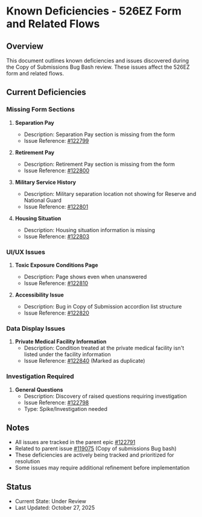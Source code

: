 # Known Deficiencies - 526EZ Form and Related Flows

## Overview
This document outlines known deficiencies and issues discovered during the Copy of Submissions Bug Bash review. These issues affect the 526EZ form and related flows.

## Current Deficiencies

### Missing Form Sections
1. **Separation Pay**
   - Description: Separation Pay section is missing from the form
   - Issue Reference: [#122799](https://github.com/department-of-veterans-affairs/va.gov-team/issues/122799)

2. **Retirement Pay**
   - Description: Retirement Pay section is missing from the form
   - Issue Reference: [#122800](https://github.com/department-of-veterans-affairs/va.gov-team/issues/122800)

3. **Military Service History**
   - Description: Military separation location not showing for Reserve and National Guard
   - Issue Reference: [#122801](https://github.com/department-of-veterans-affairs/va.gov-team/issues/122801)

4. **Housing Situation**
   - Description: Housing situation information is missing
   - Issue Reference: [#122803](https://github.com/department-of-veterans-affairs/va.gov-team/issues/122803)

### UI/UX Issues
1. **Toxic Exposure Conditions Page**
   - Description: Page shows even when unanswered
   - Issue Reference: [#122810](https://github.com/department-of-veterans-affairs/va.gov-team/issues/122810)

2. **Accessibility Issue**
   - Description: Bug in Copy of Submission accordion list structure
   - Issue Reference: [#122820](https://github.com/department-of-veterans-affairs/va.gov-team/issues/122820)

### Data Display Issues
1. **Private Medical Facility Information**
   - Description: Condition treated at the private medical facility isn't listed under the facility information
   - Issue Reference: [#122840](https://github.com/department-of-veterans-affairs/va.gov-team/issues/122840) (Marked as duplicate)

### Investigation Required
1. **General Questions**
   - Description: Discovery of raised questions requiring investigation
   - Issue Reference: [#122798](https://github.com/department-of-veterans-affairs/va.gov-team/issues/122798)
   - Type: Spike/Investigation needed

## Notes
- All issues are tracked in the parent epic [#122791](https://github.com/department-of-veterans-affairs/va.gov-team/issues/122791)
- Related to parent issue [#119075](https://github.com/department-of-veterans-affairs/va.gov-team/issues/119075) (Copy of submissions Bug bash)
- These deficiencies are actively being tracked and prioritized for resolution
- Some issues may require additional refinement before implementation

## Status
- Current State: Under Review
- Last Updated: October 27, 2025
